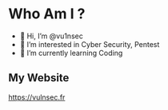 # Who Am I ?

- 👋 Hi, I’m @vu1nsec
- 👀 I’m interested in Cyber Security, Pentest
- 🌱 I’m currently learning Coding

## My Website

https://vulnsec.fr
